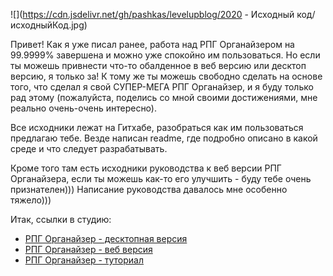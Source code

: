 <!--
Title: Исходный код
PostId: 1156101460674917315
Published: true
-->

![](https://cdn.jsdelivr.net/gh/pashkas/levelupblog/2020 - Исходный код/исходныйКод.jpg)

Привет! Как я уже писал ранее, работа над РПГ Органайзером на 99.9999% завершена и можно уже спокойно им пользоваться. Но если ты можешь привнести что-то обалденное в веб версию или десктоп версию, я только за! К тому же ты можешь свободно сделать на основе того, что сделал я свой СУПЕР-МЕГА РПГ Органайзер, и я буду только рад этому (пожалуйста, поделись со мной своими достижениями, мне реально очень-очень интересно).

<!--more-->

Все исходники лежат на Гитхабе, разобраться как им пользоваться предлагаю тебе. Везде написан readme, где подробно описано в какой среде и что следует разрабатывать.

Кроме того там есть исходники руководства к веб версии РПГ Органайзера, если ты можешь как-то его улучшить - буду тебе очень признателен))) Написание руководства давалось мне особенно тяжело)))

Итак, ссылки в студию:

- [РПГ Органайзер - десктопная версия](https://github.com/pashkas/rpgorganizer_desctop)
- [РПГ Органайзер - веб версия](https://github.com/pashkas/rpgorganizer)
- [РПГ Органайзер - туториал](https://github.com/pashkas/rpgorganizertutorial.github.io)